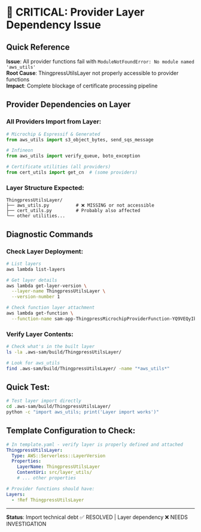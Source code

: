 # 🚨 CRITICAL: Provider Layer Dependency Issue

## **Quick Reference**

**Issue**: All provider functions fail with `ModuleNotFoundError: No module named 'aws_utils'`  
**Root Cause**: ThingpressUtilsLayer not properly accessible to provider functions  
**Impact**: Complete blockage of certificate processing pipeline  

## **Provider Dependencies on Layer**

### **All Providers Import from Layer:**
```python
# Microchip & Espressif & Generated
from aws_utils import s3_object_bytes, send_sqs_message

# Infineon  
from aws_utils import verify_queue, boto_exception

# Certificate utilities (all providers)
from cert_utils import get_cn  # (some providers)
```

### **Layer Structure Expected:**
```
ThingpressUtilsLayer/
├── aws_utils.py          # ❌ MISSING or not accessible
├── cert_utils.py         # Probably also affected
└── other utilities...
```

## **Diagnostic Commands**

### **Check Layer Deployment:**
```bash
# List layers
aws lambda list-layers

# Get layer details  
aws lambda get-layer-version \
  --layer-name ThingpressUtilsLayer \
  --version-number 1

# Check function layer attachment
aws lambda get-function \
  --function-name sam-app-ThingpressMicrochipProviderFunction-YQ9VEQyIbh3H
```

### **Verify Layer Contents:**
```bash
# Check what's in the built layer
ls -la .aws-sam/build/ThingpressUtilsLayer/

# Look for aws_utils
find .aws-sam/build/ThingpressUtilsLayer/ -name "*aws_utils*"
```

## **Quick Test:**
```bash
# Test layer import directly
cd .aws-sam/build/ThingpressUtilsLayer/
python -c "import aws_utils; print('Layer import works')"
```

## **Template Configuration to Check:**
```yaml
# In template.yaml - verify layer is properly defined and attached
ThingpressUtilsLayer:
  Type: AWS::Serverless::LayerVersion
  Properties:
    LayerName: ThingpressUtilsLayer
    ContentUri: src/layer_utils/
    # ... other properties

# Provider functions should have:
Layers:
  - !Ref ThingpressUtilsLayer
```

---
**Status**: Import technical debt ✅ RESOLVED | Layer dependency ❌ NEEDS INVESTIGATION

